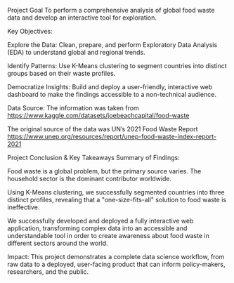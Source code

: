 Project Goal
To perform a comprehensive analysis of global food waste data and develop an interactive tool for exploration.

Key Objectives:

Explore the Data: Clean, prepare, and perform Exploratory Data Analysis (EDA) to understand global and regional trends.

Identify Patterns: Use K-Means clustering to segment countries into distinct groups based on their waste profiles.

Democratize Insights: Build and deploy a user-friendly, interactive web dashboard to make the findings accessible to a non-technical audience.

Data Source: The information was taken from https://www.kaggle.com/datasets/joebeachcapital/food-waste

The original source of the data was UN’s 2021 Food Waste Report https://www.unep.org/resources/report/unep-food-waste-index-report-2021

 Project Conclusion & Key Takeaways
Summary of Findings:

Food waste is a global problem, but the primary source varies. The household sector is the dominant contributor worldwide.

Using K-Means clustering, we successfully segmented countries into three distinct profiles, revealing that a "one-size-fits-all" solution to food waste is ineffective.

We successfully developed and deployed a fully interactive web application, transforming complex data into an accessible and understandable tool in order to create awareness about food waste in different sectors around the world. 

Impact:
This project demonstrates a complete data science workflow, from raw data to a deployed, user-facing product that can inform policy-makers, researchers, and the public.
